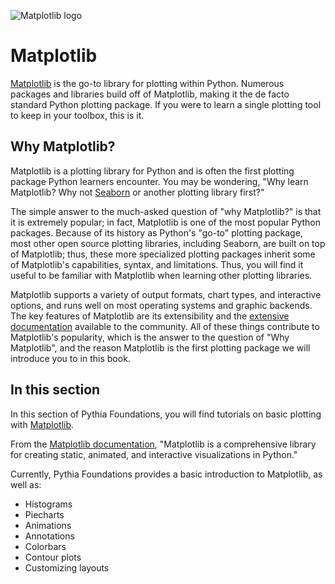 ![Matplotlib logo](https://matplotlib.org/stable/_images/sphx_glr_logos2_003.png)

# Matplotlib

[Matplotlib](https://matplotlib.org) is the go-to library for plotting within Python. Numerous packages and libraries build off of Matplotlib, making it the de facto standard Python plotting package. If you were to learn a single plotting tool to keep in your toolbox, this is it.

## Why Matplotlib?

Matplotlib is a plotting library for Python and is often the first plotting package Python learners encounter. You may be wondering, "Why learn Matplotlib? Why not [Seaborn](https://seaborn.pydata.org) or another plotting library first?"

The simple answer to the much-asked question of "why Matplotlib?" is that it is extremely popular; in fact, Matplotlib is one of the most popular Python packages. Because of its history as Python's "go-to" plotting package, most other open source plotting libraries, including Seaborn, are built on top of Matplotlib; thus, these more specialized plotting packages inherit some of Matplotlib's capabilities, syntax, and limitations. Thus, you will find it useful to be familiar with Matplotlib when learning other plotting libraries.

Matplotlib supports a variety of output formats, chart types, and interactive options, and runs well on most operating systems and graphic backends. The key features of Matplotlib are its extensibility and the [extensive documentation](https://matplotlib.org) available to the community. All of these things contribute to Matplotlib's popularity, which is the answer to the question of "Why Matplotlib", and the reason Matplotlib is the first plotting package we will introduce you to in this book.

## In this section

In this section of Pythia Foundations, you will find tutorials on basic plotting with [Matplotlib](https://matplotlib.org).

From the [Matplotlib documentation](https://matplotlib.org), "Matplotlib is a comprehensive library for creating static, animated, and interactive visualizations in Python."

Currently, Pythia Foundations provides a basic introduction to Matplotlib, as well as:

- Histograms
- Piecharts
- Animations
- Annotations
- Colorbars
- Contour plots
- Customizing layouts
